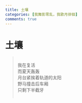 ```yaml
---
title: 土壤
categories: [我舞影零乱，我歌月徘徊]
comments: true
---
```

# 土壤
> <br>我在复活<br>而夏天轰轰<BR>月台紧挨着轨道的太阳<br>野马撞击后车厢<br>只剩下半截牙<br><br>


